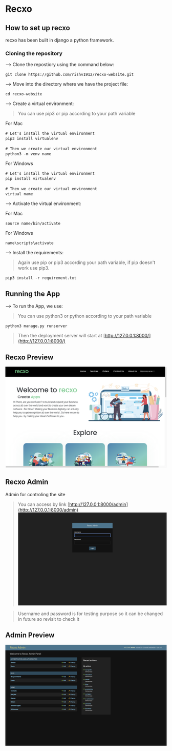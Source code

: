 # Recxo

## How to set up recxo 
recxo has been built in django a python framework.

### Cloning the repository
--> Clone the repostiory using the command below:
``` 
git clone https://github.com/rishv1912/recxo-website.git
```

--> Move into the directory where we have the project file:

```
cd recxo-website
```

--> Create a virtual environment:
>You can use pip3 or pip according to your path variable

For Mac
```
# Let's install the virtual environment
pip3 install virtualenv

# Then we create our virtual environment
python3 -m venv name
```

For Windows
```
# Let's install the virtual environment
pip install virtualenv

# Then we create our virtual environment
virtual name
```

--> Activate the virtual environment:

For Mac
```
source name/bin/activate
```

For Windows
```
name\scripts\activate
```

--> Install the requirements:

>Again use pip or pip3 according your path variable, if pip doesn't work use pip3.

```
pip3 install -r requirement.txt
```
## Running the App

--> To run the App, we use:

>You can use python3 or python according to your path variable
```
python3 manage.py runserver
```

> Then the deployment server will start at [http://127.0.0.1:8000/](http://127.0.0.1:8000/)

## Recxo Preview

![alt](static/img/recxo-preview-1.png) 

## Recxo Admin
Admin for controling the site 
>You can access by link [http://127.0.0.1:8000/admin](http://127.0.0.1:8000/admin)
![alt](static/img/recxo-admin-login.png)

>Username and password is for testing purpose so it can be changed in future so revisit to check it

## Admin Preview
![alt](static/img/recxo-admin-panel.png)


